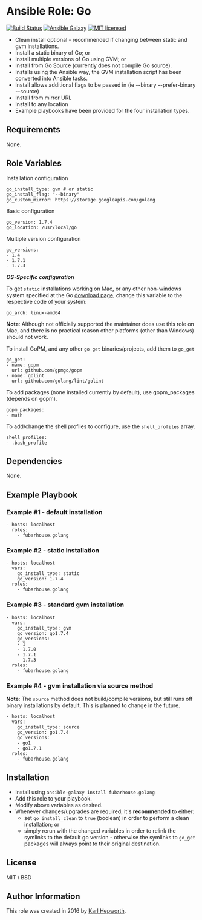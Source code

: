 # Ansible Role: Go

[![Build Status](https://travis-ci.org/fubarhouse/ansible-role-golang.svg?branch=master)](https://travis-ci.org/fubarhouse/ansible-role-golang)
[![Ansible Galaxy](https://img.shields.io/badge/galaxy-fubarhouse--golang-5140.svg)](https://galaxy.ansible.com/fubarhouse/golang)
[![MIT licensed](https://img.shields.io/badge/license-MIT-blue.svg)](https://raw.githubusercontent.com/fubarhouse/ansible-role-golang/master/LICENSE)

* Clean install optional - recommended if changing between static and gvm installations.
* Install a static binary of Go; or
* Install multiple versions of Go using GVM; or
* Install from Go Source (currently does not compile Go source).
* Installs using the Ansible way, the GVM installation script has been converted into Ansible tasks.
* Install allows additional flags to be passed in (ie --binary --prefer-binary --source)
* Install from mirror URL
* Install to any location
* Example playbooks have been provided for the four installation types.

## Requirements

  None.

## Role Variables

Installation configuration
````
go_install_type: gvm # or static
go_install_flag: "--binary"
go_custom_mirror: https://storage.googleapis.com/golang
````

Basic configuration
````
go_version: 1.7.4
go_location: /usr/local/go

````

Multiple version configuration
````
go_versions:
- 1.4
- 1.7.1
- 1.7.3
````

***OS-Specific configuration***

To get `static` installations working on Mac, or any other non-windows system specified at the Go [download page](https://golang.org/dl/), change this variable to the respective code of your system:
````
go_arch: linux-amd64
````
**Note**: Although not officially supported the maintainer does use this role on Mac, and there is no practical reason other platforms (other than Windows) should not work.

To install GoPM, and any other `go get` binaries/projects, add them to `go_get`
````
go_get:
- name: gopm
  url: github.com/gpmgo/gopm
- name: golint
  url: github.com/golang/lint/golint
````

To add packages (none installed currently by default), use gopm_packages (depends on gopm). 
````
gopm_packages:
- math
````

To add/change the shell profiles to configure, use the `shell_profiles` array.
````
shell_profiles:
- .bash_profile
````

## Dependencies

None.

## Example Playbook

### Example #1 - default installation
````
- hosts: localhost
  roles:
    - fubarhouse.golang
````

### Example #2 - static installation
````
- hosts: localhost
  vars:
    go_install_type: static
    go_version: 1.7.4
  roles:
    - fubarhouse.golang
````

### Example #3 - standard gvm installation
````
- hosts: localhost
  vars:
    go_install_type: gvm
    go_version: go1.7.4
    go_versions:
    - 1
    - 1.7.0
    - 1.7.1
    - 1.7.3
  roles:
    - fubarhouse.golang
````

### Example #4 - gvm installation via source method
****Note****: The `source` method does not build/compile versions, but still runs off binary installations by default. This is planned to change in the future.
````
- hosts: localhost
  vars:
    go_install_type: source
    go_version: go1.7.4
    go_versions:
    - go1
    - go1.7.1
  roles:
    - fubarhouse.golang
````

## Installation

* Install using `ansible-galaxy install fubarhouse.golang`
* Add this role to your playbook.
* Modify above variables as desired.
* Whenever changes/upgrades are required, it's ****recommended**** to either:
  * set `go_install_clean` to `true` (boolean) in order to perform a clean installation; or
  * simply rerun with the changed variables in order to relink the symlinks to the default go version - otherwise the symlinks to `go_get` packages will always point to their original destination.

## License

MIT / BSD

## Author Information

This role was created in 2016 by [Karl Hepworth](https://twitter.com/fubarhouse).
